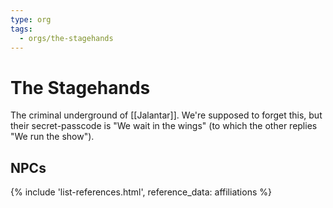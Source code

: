 ```yaml
---
type: org
tags:
  - orgs/the-stagehands
---
```


# The Stagehands

The criminal underground of [[Jalantar]]. We're supposed to forget this, but their secret-passcode is "We wait in the wings" (to which the other replies "We run the show").

## NPCs
{% include 'list-references.html', reference_data: affiliations %}
